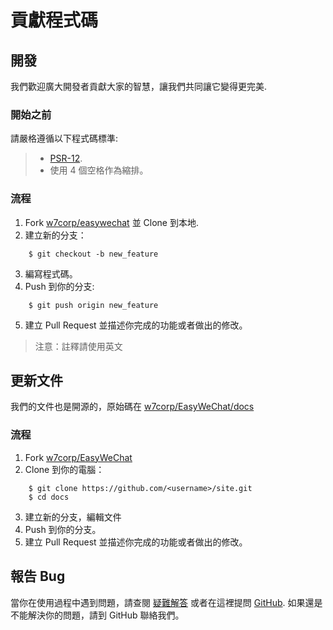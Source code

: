 # 貢獻程式碼

## 開發

我們歡迎廣大開發者貢獻大家的智慧，讓我們共同讓它變得更完美.

### 開始之前

請嚴格遵循以下程式碼標準:

> - [PSR-12](https://github.com/php-fig/fig-standards/blob/master/accepted/PSR-12-extended-coding-style-guide.md).
> - 使用 4 個空格作為縮排。

### 流程

1. Fork [w7corp/easywechat](https://github.com/w7corp/easywechat) 並 Clone 到本地.
2. 建立新的分支：

```shell
    $ git checkout -b new_feature
```

3. 編寫程式碼。
4. Push 到你的分支:

```shell
    $ git push origin new_feature
```

5. 建立 Pull Request 並描述你完成的功能或者做出的修改。

> 注意：註釋請使用英文

## 更新文件

我們的文件也是開源的，原始碼在 [w7corp/EasyWeChat/docs](https://github.com/w7corp/easywechat/tree/master/docs)

### 流程

1. Fork [w7corp/EasyWeChat](https://github.com/w7corp/easywechat)
2. Clone 到你的電腦：

```shell
    $ git clone https://github.com/<username>/site.git
    $ cd docs
```

3. 建立新的分支，編輯文件
4. Push 到你的分支。
5. 建立 Pull Request 並描述你完成的功能或者做出的修改。

## 報告 Bug

當你在使用過程中遇到問題，請查閱 [疑難解答](troubleshooting.md) 或者在這裡提問 [GitHub](https://github.com/w7corp/easywechat/issues). 如果還是不能解決你的問題，請到 GitHub 聯絡我們。

[w7corp/easywechat]: https://github.com/w7corp/easywechat

